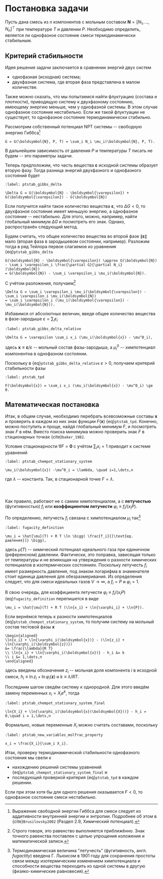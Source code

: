 # Постановка задачи

Пусть дана смесь из $n$ компонентов с мольным составом $\boldsymbol{N} = [N_1, \ldots, N_n]^\top$ при температуре $T$ и давлении $P$. Необходимо определить, является ли однофазное состояние смеси термодинамически стабильным.

## Критерий стабильности

Идея решения задачи заключается в сравнении энергий двух систем

- однофазная (исходная) система;
- двухфазная система, где вторая фаза представлена в малом количестве.

Также можно сказать, что мы попытаемся найти флуктуацию (состава и плотности), приводящую систему к двухфазному состоянию, имеющему энергию меньше, чем у однофазной системы. В этом случае однофазное состояние нестабильно. Если же такой флуктуации не существует, то однофазное состояние термодинамически стабильно.

Рассмотрим собственный потенциал NPT системы -- свободную энергию Гиббса[^gibbs_derivation]

```{math}
G = G(\boldsymbol{N}, P, T) = \sum_i N_i \mu_i(\boldsymbol{N}, P, T).
```

В дальнейшем зависимость от давления $P$ и температуры $T$ писать не будем -- это параметры задачи.

[^gibbs_derivation]: Выражение свободной энергии Гиббса для смеси следует из аддитивности внутренней энергии и энтропии. Подробнее об этом в {cite}`Brusilovsky2002` (Раздел 2.9, Химический потенциал).

Теперь предположим, что часть вещества $\boldsymbol{\varepsilon}$ исходной системы образует вторую фазу. Тогда разница энергий двухфазного и однофазного состояний будет
```{math}
:label: ptstab_gibbs_delta

\Delta G = G(\boldsymbol{N} - \boldsymbol{\varepsilon}) + G(\boldsymbol{\varepsilon}) - G(\boldsymbol{N})
```

Если получится найти такое количество вещества $\boldsymbol{\varepsilon}$, что $\Delta G < 0$, то двухфазное состояние имеет меньшую энергию, а однофазное состояние -- нестабильно. Для этого, можно, например, найти глобальный минимум $\Delta G$ и посмотреть его знак. Однако, распространён следующий метод.

Будем считать, что общее количество вещества во второй фазе $\|\boldsymbol{\varepsilon}\|$ мало (вторая фаза в зародышевом состоянии, например). Разложим тогда в ряд Тейлора первое слагаемое из уравнения {eq}`ptstab_gibbs_delta`
```{math}
G(\boldsymbol{N} - \boldsymbol{\varepsilon}) \approx G(\boldsymbol{N}) - \sum_i \varepsilon_i \frac{\partial G}{\partial N_i} (\boldsymbol{N})
= G(\boldsymbol{N}) - \sum_i \varepsilon_i \mu_i(\boldsymbol{N}).
```

С учётом разложения, получаем[^gibbs_delta_approx]
```{math}
\Delta G = \sum_i \varepsilon_i \mu_i(\boldsymbol{\varepsilon}) - \sum_i \varepsilon_i \mu_i(\boldsymbol{N})
= \sum_i \varepsilon_i (\mu_i(\boldsymbol{\varepsilon}) - \mu_i(\boldsymbol{N})).
```

[^gibbs_delta_approx]: Строго говоря, это равенство выполняется приближённо. Знак точного равенства поставлен с целью упрощения изложения и математической записи.

Избавимся от абсолютных величин, введя общее количество вещества в фазе-зародыше $\varepsilon = \sum_i \varepsilon_i$
```{math}
:label: ptstab_gibbs_delta_relative

\Delta G = \varepsilon \sum_i x_i (\mu_i(\boldsymbol{x}) - \mu^0_i),
```
здесь $\boldsymbol{x} \equiv \boldsymbol{\varepsilon} / \varepsilon$ -- мольный состав фазы-зародыша, а $\mu^0_i$ -- химпотенциал компонентна в однофазном состоянии.

Поскольку в {eq}`ptstab_gibbs_delta_relative` $\varepsilon > 0$, получаем критерий стабильности фазы
```{math}
:label: ptstab_tpd

F(\boldsymbol{x}) = \sum_i x_i (\mu_i(\boldsymbol{x}) - \mu^0_i) \ge 0.
```



## Математическая постановка

Итак, в общем случае, необходимо перебрать всевозможные составы $\boldsymbol{x}$ и проверить в каждом из них знак функции $F(\boldsymbol{x})$ {eq}`ptstab_tpd`. Конечно, можно поступить и проще, найдя глобальный минимум $F$, и посмотреть знак $F$ в нём. Вместо поиска минимума можно проверить знак $F$ в стационарных точках {cite}`baker_1982`.

Условие стационарности $\nabla F = \boldsymbol{0}$ с учётом $\sum_i x_i = 1$ приводит к системе уравнений
```{math}
:label: ptstab_chempot_stationary_system

\mu_i(\boldsymbol{x}) -\mu^0_i = \lambda, \quad i=1,\dots,n
```
где $\lambda$ -- константа. Так, в стационарной точке $F = \lambda$.

```{index} летучесть
```
```{index} коэффициент ; летучести
```
```{index} see: фугитивность ; летучесть
```
Как правило, работают не с самим химпотенциалом, а с **летучестью** (фугитивностью) $f_i$ или **коэффициентом летучести** $\varphi_i \equiv f_i / (x_i P)$.

По определению, летучесть $f_i$ связана с химпотенциалом $\mu_i$ так[^fugacity_introduced]
```{math}
:label: fugacity_definition

\mu_i = \hat{\mu}(T) + R T \ln \bigg( \frac{f_i}{[\text{ед. давления}]} \bigg),
```
здесь $\hat{\mu}(T)$ -- химический потенциал идеального газа при единичном (референсном) давлении. Фактически, это поправка, зависящая только от температуры и не влияющая на утверждения о разности химических потенциалов в изотермических состояниях. Поскольку летучесть $f_i$ имеет размерность давления, под знаком логарифма в знаменателе стоит единица давления для обезразмеривания. Из определения следует, что для смеси идеальных газов $V \to \infty$, а $f_i = P$ и $\varphi_i = 1$.

[^fugacity_introduced]: Термодинамическая величина "летучесть" (фугитивность, англ. *fugactity*) введена Г. Льюисом в 1901 году для сохранения простоты связи между изотермическим изменением химпотенциала и способности вещества переходить из одной системы в другую (физико-химические равновесия).

В свою очередь, для коэффициента летучести $\varphi_i \equiv f_i / (x_i P)$ {eq}`fugacity_definition` перепишется в виде
```{math}
\mu_i = \hat{\mu}(T) + R T (\ln{x_i} + \ln{\varphi_i} + \ln{P}).
```

Если вернёмся теперь к разности химпотенциалов {eq}`ptstab_chempot_stationary_system`, то получим систему на мольный состав тестовой фазы $\boldsymbol{x}$
```{math}
\begin{aligned}
\ln{x_i} + \ln{\varphi_i(\boldsymbol{x})} - (\ln{z_i} + \ln{\varphi_i(\boldsymbol{z})})
&= \frac{\lambda}{R T}
\\ \ln{x_i} + \ln{\varphi_i(\boldsymbol{x})} - h_i &= k
\\ i &= 1,\dots,n
\end{aligned}
```
здесь введены обозначения $z_i$ -- мольная доля компонента $i$ в исходной смеси, $h_i \equiv \ln{z_i} + \ln{\varphi_i(\boldsymbol{z})}$ и $k \equiv \lambda/ R T$.

Последним шагом сведём систему к однородной. Для этого введём замену переменных $x_i = X_i e^k$, тогда
```{math}
:label: ptstab_chempot_stationary_system_final

\ln{X_i} + \ln{\varphi_i(\boldsymbol{x}(\boldsymbol{X}))} - h_i = 0,\quad i = 1,\dots,n
```
Формально, новые переменные $X_i$ можно считать составами, поскольку
```{math}
:label: ptstab_new_variables_molfrac_property

x_i = \frac{X_i}{\sum_i X_i}.
```

Итак, проверку термодинамической стабильности однофазного состояния мы свели к

- нахождению решений системы уравнений {eq}`ptstab_chempot_stationary_system_final` и
- последующей проверкой критерия {eq}`ptstab_tpd` в каждом решении.

Если при этом хотя бы для одного решения оказывается $F < 0$, то однофазное состояние смеси нестабильно.
